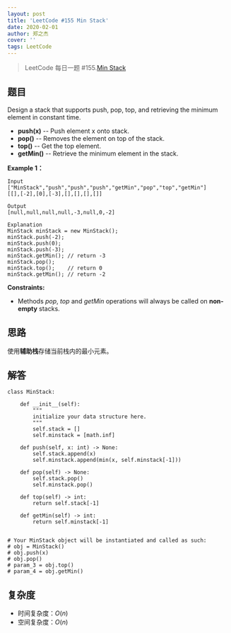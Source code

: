 ```yaml
---
layout: post
title: 'LeetCode #155 Min Stack'
date: 2020-02-01
author: 郑之杰
cover: ''
tags: LeetCode
---
```


> LeetCode 每日一题 #155.[Min Stack](https://leetcode-cn.com/problems/min-stack/)

## 题目
Design a stack that supports push, pop, top, and retrieving the minimum element in constant time.

- **push(x)** -- Push element x onto stack.
- **pop()** -- Removes the element on top of the stack.
- **top()** -- Get the top element.
- **getMin()** -- Retrieve the minimum element in the stack.


**Example 1：**
```
Input
["MinStack","push","push","push","getMin","pop","top","getMin"]
[[],[-2],[0],[-3],[],[],[],[]]

Output
[null,null,null,null,-3,null,0,-2]

Explanation
MinStack minStack = new MinStack();
minStack.push(-2);
minStack.push(0);
minStack.push(-3);
minStack.getMin(); // return -3
minStack.pop();
minStack.top();    // return 0
minStack.getMin(); // return -2
```

**Constraints:**
- Methods $pop$, $top$ and $getMin$ operations will always be called on **non-empty** stacks.


## 思路
使用**辅助栈**存储当前栈内的最小元素。

## 解答
```
class MinStack:

    def __init__(self):
        """
        initialize your data structure here.
        """
        self.stack = []
        self.minstack = [math.inf]

    def push(self, x: int) -> None:
        self.stack.append(x)
        self.minstack.append(min(x, self.minstack[-1]))

    def pop(self) -> None:
        self.stack.pop()
        self.minstack.pop()

    def top(self) -> int:
        return self.stack[-1]

    def getMin(self) -> int:
        return self.minstack[-1]


# Your MinStack object will be instantiated and called as such:
# obj = MinStack()
# obj.push(x)
# obj.pop()
# param_3 = obj.top()
# param_4 = obj.getMin()
```

## 复杂度
- 时间复杂度：$O(n)$
- 空间复杂度：$O(n)$